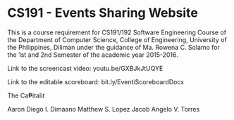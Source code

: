 # CS191 - Events Sharing Website

This is a course requirement for CS191/192 Software Engineering Course of the Department of Computer Science, College of Engineering, University of the Philippines, Diliman under the guidance of Ma. Rowena C. Solamo for the 1st and 2nd Semester of the academic year 2015-2016.

Link to the screencast video: youtu.be/GXBJkJtUQYE

Link to the editable scoreboard: bit.ly/EventiScoreboardDocx

The Ca₱itali$t$

Aaron Diego I. Dimaano
Matthew S. Lopez
Jacob Angelo V. Torres
